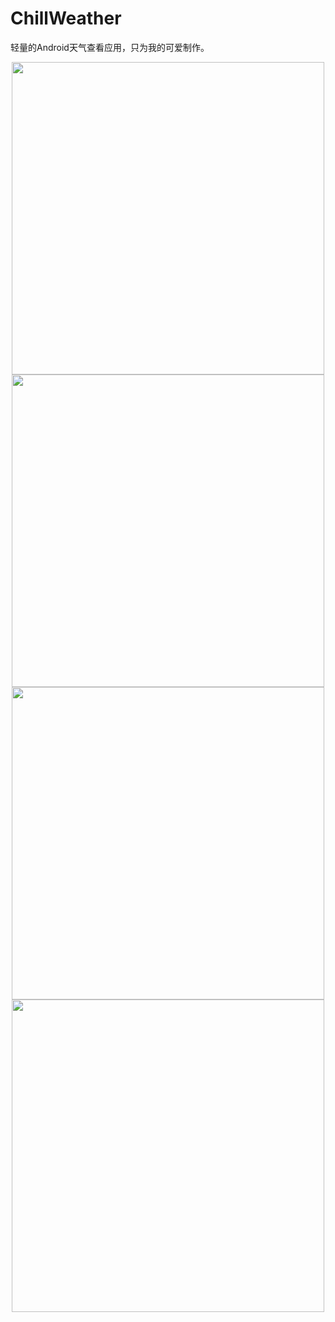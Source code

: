 # ChillWeather
轻量的Android天气查看应用，只为我的可爱制作。

<div align=center>
<img width="500"  src="https://github.com/zhaobozhen/chillweather/raw/master/sampledata/Screenshot_2018-11-05-16-56-22-128_com.absinthe.chillweather.png"/>
<img width="500"  src="https://github.com/zhaobozhen/chillweather/raw/master/sampledata/Screenshot_2018-11-05-16-56-32-844_com.absinthe.chillweather.png"/>
<img width="500"  src="https://github.com/zhaobozhen/chillweather/raw/master/sampledata/Screenshot_2018-11-05-16-56-40-483_com.absinthe.chillweather.png"/>
<img width="500"  src="https://github.com/zhaobozhen/chillweather/raw/master/sampledata/Screenshot_2018-11-05-17-00-45-927_com.absinthe.chillweather.png"/>
</div>
